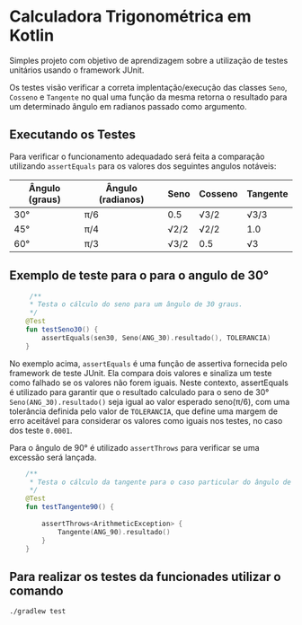 # Calculadora Trigonométrica em Kotlin


Simples projeto com objetivo de aprendizagem sobre a utilização de testes unitários usando o framework JUnit.

Os testes visão verificar a correta implentação/execução das classes `Seno`, `Cosseno` e `Tangente` no qual uma função 
da mesma retorna o resultado para um determinado ângulo em radianos passado como argumento.

## Executando os Testes

Para verificar o funcionamento adequadado será feita a comparação utilizando `assertEquals` para os valores dos 
seguintes angulos notáveis:

| Ângulo (graus) | Ângulo (radianos) | Seno | Cosseno | Tangente |
|----------------| ----------------- | ---- | ------- |----------|
| 30°            | π/6               | 0.5  | √3/2    | √3/3     |
| 45°            | π/4               | √2/2 | √2/2    | 1.0      |
| 60°            | π/3               | √3/2 | 0.5     | √3       |

## Exemplo de teste para o para o angulo de 30°

```kotlin
     /**
     * Testa o cálculo do seno para um ângulo de 30 graus.
     */
    @Test
    fun testSeno30() {
        assertEquals(sen30, Seno(ANG_30).resultado(), TOLERANCIA)
    }
```

No exemplo acima, `assertEquals` é uma função de assertiva fornecida pelo framework de teste JUnit. Ela compara dois 
valores e sinaliza um teste como falhado se os valores não forem iguais. Neste contexto, assertEquals é utilizado
para garantir que o resultado calculado para o seno de 30° `Seno(ANG_30).resultado()` seja igual ao valor esperado
seno(π/6), com uma tolerância definida pelo valor de `TOLERANCIA`, que define uma margem de erro aceitável para considerar
os valores como iguais nos testes, no caso dos teste `0.0001`.

Para o ângulo de 90° é utilizado `assertThrows` para verificar se uma excessão será lançada.


```kotlin
    /**
     * Testa o cálculo da tangente para o caso particular do ângulo de 90 graus.
     */
    @Test
    fun testTangente90() {
        
        assertThrows<ArithmeticException> {
            Tangente(ANG_90).resultado()
        }
    }
```

## Para realizar os testes da funcionades utilizar o comando 

```
./gradlew test
```